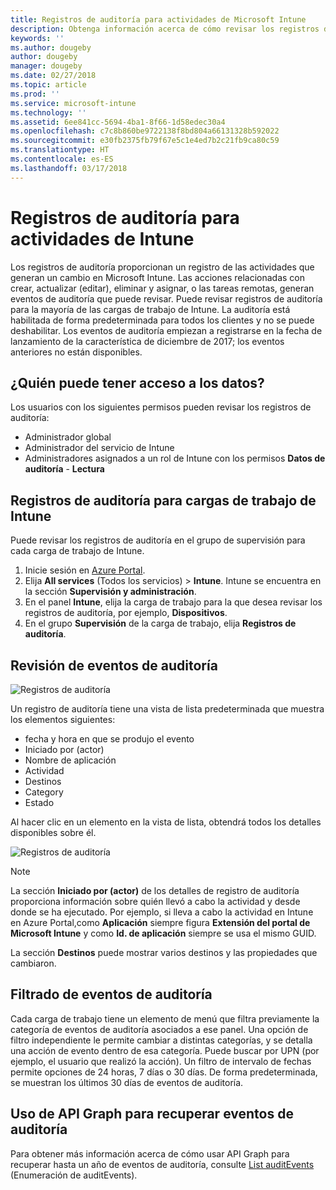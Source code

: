 ```yaml
---
title: Registros de auditoría para actividades de Microsoft Intune
description: Obtenga información acerca de cómo revisar los registros de auditoría que registran las actividades de Microsoft Intune.
keywords: ''
ms.author: dougeby
author: dougeby
manager: dougeby
ms.date: 02/27/2018
ms.topic: article
ms.prod: ''
ms.service: microsoft-intune
ms.technology: ''
ms.assetid: 6ee841cc-5694-4ba1-8f66-1d58edec30a4
ms.openlocfilehash: c7c8b860be9722138f8bd804a66131328b592022
ms.sourcegitcommit: e30fb2375fb79f67e5c1e4ed7b2c21fb9ca80c59
ms.translationtype: HT
ms.contentlocale: es-ES
ms.lasthandoff: 03/17/2018
---
```

# <a name="audit-logs-for-intune-activities"></a>Registros de auditoría para actividades de Intune
Los registros de auditoría proporcionan un registro de las actividades que generan un cambio en Microsoft Intune. Las acciones relacionadas con crear, actualizar (editar), eliminar y asignar, o las tareas remotas, generan eventos de auditoría que puede revisar. Puede revisar registros de auditoría para la mayoría de las cargas de trabajo de Intune. La auditoría está habilitada de forma predeterminada para todos los clientes y no se puede deshabilitar. Los eventos de auditoría empiezan a registrarse en la fecha de lanzamiento de la característica de diciembre de 2017; los eventos anteriores no están disponibles.

## <a name="who-can-access-the-data"></a>¿Quién puede tener acceso a los datos?
Los usuarios con los siguientes permisos pueden revisar los registros de auditoría:
- Administrador global
- Administrador del servicio de Intune
- Administradores asignados a un rol de Intune con los permisos **Datos de auditoría** - **Lectura**

## <a name="audit-logs-for-intune-workloads"></a>Registros de auditoría para cargas de trabajo de Intune
Puede revisar los registros de auditoría en el grupo de supervisión para cada carga de trabajo de Intune.  
1. Inicie sesión en [Azure Portal](https://portal.azure.com).
2. Elija **All services** (Todos los servicios)  > **Intune**. Intune se encuentra en la sección **Supervisión y administración**.
3. En el panel **Intune**, elija la carga de trabajo para la que desea revisar los registros de auditoría, por ejemplo, **Dispositivos**.
4. En el grupo **Supervisión** de la carga de trabajo, elija **Registros de auditoría**.

## <a name="review-audit-events"></a>Revisión de eventos de auditoría
![Registros de auditoría](./media/monitor-audit-logs.png "Registros de auditoría")

Un registro de auditoría tiene una vista de lista predeterminada que muestra los elementos siguientes:    

- fecha y hora en que se produjo el evento
- Iniciado por (actor)
- Nombre de aplicación
- Actividad
- Destinos
- Category
- Estado

Al hacer clic en un elemento en la vista de lista, obtendrá todos los detalles disponibles sobre él.

![Registros de auditoría](./media/monitor-audit-log-detail.png "Registros de auditoría")

> [!Note]    
> La sección **Iniciado por (actor)** de los detalles de registro de auditoría proporciona información sobre quién llevó a cabo la actividad y desde donde se ha ejecutado. Por ejemplo, si lleva a cabo la actividad en Intune en Azure Portal,como **Aplicación** siempre figura **Extensión del portal de Microsoft Intune** y como **Id. de aplicación** siempre se usa el mismo GUID. 
>    
> La sección **Destinos** puede mostrar varios destinos y las propiedades que cambiaron.  


## <a name="filter-audit-events"></a>Filtrado de eventos de auditoría
Cada carga de trabajo tiene un elemento de menú que filtra previamente la categoría de eventos de auditoría asociados a ese panel. Una opción de filtro independiente le permite cambiar a distintas categorías, y se detalla una acción de evento dentro de esa categoría. Puede buscar por UPN (por ejemplo, el usuario que realizó la acción). Un filtro de intervalo de fechas permite opciones de 24 horas, 7 días o 30 días. De forma predeterminada, se muestran los últimos 30 días de eventos de auditoría.

## <a name="use-graph-api-to-retrieve-audit-events"></a>Uso de API Graph para recuperar eventos de auditoría
Para obtener más información acerca de cómo usar API Graph para recuperar hasta un año de eventos de auditoría, consulte [List auditEvents](https://developer.microsoft.com/en-us/graph/docs/api-reference/beta/api/intune_auditing_auditevent_list) (Enumeración de auditEvents).